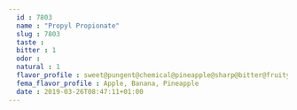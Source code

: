 ```yaml
---
  id : 7803
  name : "Propyl Propionate"
  slug : 7803
  taste : 
  bitter : 1
  odor : 
  natural : 1
  flavor_profile : sweet@pungent@chemical@pineapple@sharp@bitter@fruity
  fema_flavor_profile : Apple, Banana, Pineapple
  date : 2019-03-26T08:47:11+01:00
---
```



